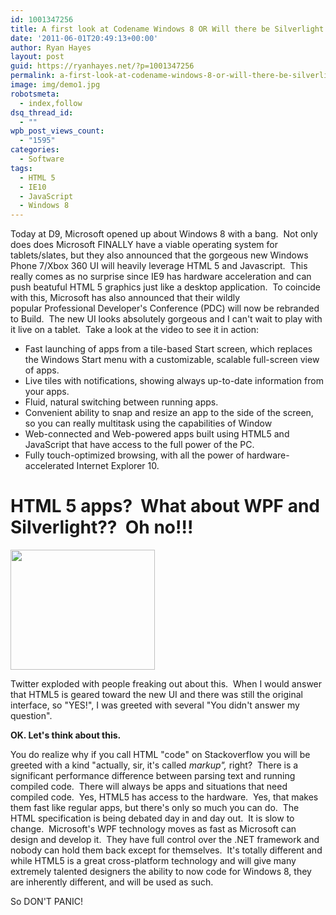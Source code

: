 ```yaml
---
id: 1001347256
title: A first look at Codename Windows 8 OR Will there be Silverlight in Windows 8?
date: '2011-06-01T20:49:13+00:00'
author: Ryan Hayes
layout: post
guid: https://ryanhayes.net/?p=1001347256
permalink: a-first-look-at-codename-windows-8-or-will-there-be-silverlight-in-windows-8
image: img/demo1.jpg
robotsmeta:
  - index,follow
dsq_thread_id:
  - ""
wpb_post_views_count:
  - "1595"
categories:
  - Software
tags:
  - HTML 5
  - IE10
  - JavaScript
  - Windows 8
---
```

Today at D9, Microsoft opened up about Windows 8 with a bang.  Not only does does Microsoft FINALLY have a viable operating system for tablets/slates, but they also announced that the gorgeous new Windows Phone 7/Xbox 360 UI will heavily leverage HTML 5 and Javascript.  This really comes as no surprise since IE9 has hardware acceleration and can push beatuful HTML 5 graphics just like a desktop application.  To coincide with this, Microsoft has also announced that their wildly popular Professional Developer's Conference (PDC) will now be rebranded to Build.  The new UI looks absolutely gorgeous and I can't wait to play with it live on a tablet.  Take a look at the video to see it in action:

<!--more-->



  * Fast launching of apps from a tile-based Start screen, which replaces the Windows Start menu with a customizable, scalable full-screen view of apps.
  * Live tiles with notifications, showing always up-to-date information from your apps.
  * Fluid, natural switching between running apps.
  * Convenient ability to snap and resize an app to the side of the screen, so you can really multitask using the capabilities of Window
  * Web-connected and Web-powered apps built using HTML5 and JavaScript that have access to the full power of the PC.
  * Fully touch-optimized browsing, with all the power of hardware-accelerated Internet Explorer 10.

# HTML 5 apps?  What about WPF and Silverlight??  Oh no!!!

[<img class="size-full wp-image-1001347260 alignleft" title="Panic!" src="https://ryanhayes.wpengine.comimg/wp-content/uploads/2013/10/panic_ackmmv.gif" alt="" width="231" height="192" />](https://ryanhayes.wpengine.comimg/wp-content/uploads/2013/10/panic_ackmmv.gif)

Twitter exploded with people freaking out about this.  When I would answer that HTML5 is geared toward the new UI and there was still the original interface, so "YES!", I was greeted with several "You didn't answer my question".

**OK. Let's think about this.**

You do realize why if you call HTML "code" on Stackoverflow you will be greeted with a kind "actually, sir, it's called _markup",_ right?  There is a significant performance difference between parsing text and running compiled code.  There will always be apps and situations that need compiled code.  Yes, HTML5 has access to the hardware.  Yes, that makes them fast like regular apps, but there's only so much you can do.  The HTML specification is being debated day in and day out.  It is slow to change.  Microsoft's WPF technology moves as fast as Microsoft can design and develop it.  They have full control over the .NET framework and nobody can hold them back except for themselves.  It's totally different and while HTML5 is a great cross-platform technology and will give many extremely talented designers the ability to now code for Windows 8, they are inherently different, and will be used as such.

So DON'T PANIC!

